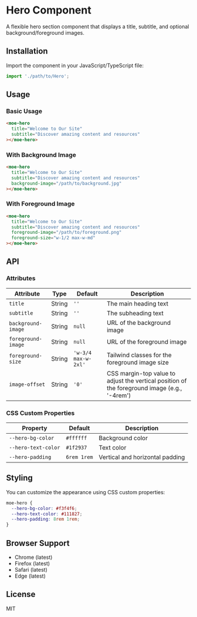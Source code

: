 # Hero Component

A flexible hero section component that displays a title, subtitle, and optional background/foreground images.

## Installation

Import the component in your JavaScript/TypeScript file:

```typescript
import './path/to/Hero';
```

## Usage

### Basic Usage

```html
<moe-hero
  title="Welcome to Our Site"
  subtitle="Discover amazing content and resources"
></moe-hero>
```

### With Background Image

```html
<moe-hero
  title="Welcome to Our Site"
  subtitle="Discover amazing content and resources"
  background-image="/path/to/background.jpg"
></moe-hero>
```

### With Foreground Image

```html
<moe-hero
  title="Welcome to Our Site"
  subtitle="Discover amazing content and resources"
  foreground-image="/path/to/foreground.png"
  foreground-size="w-1/2 max-w-md"
></moe-hero>
```

## API

### Attributes

| Attribute | Type | Default | Description |
|-----------|------|---------|-------------|
| `title` | String | `''` | The main heading text |
| `subtitle` | String | `''` | The subheading text |
| `background-image` | String | `null` | URL of the background image |
| `foreground-image` | String | `null` | URL of the foreground image |
| `foreground-size` | String | `'w-3/4 max-w-2xl'` | Tailwind classes for the foreground image size |
| `image-offset` | String | `'0'` | CSS margin-top value to adjust the vertical position of the foreground image (e.g., '-4rem') |

### CSS Custom Properties

| Property | Default | Description |
|----------|---------|-------------|
| `--hero-bg-color` | `#ffffff` | Background color |
| `--hero-text-color` | `#1f2937` | Text color |
| `--hero-padding` | `6rem 1rem` | Vertical and horizontal padding |

## Styling

You can customize the appearance using CSS custom properties:

```css
moe-hero {
  --hero-bg-color: #f3f4f6;
  --hero-text-color: #111827;
  --hero-padding: 8rem 1rem;
}
```

## Browser Support

- Chrome (latest)
- Firefox (latest)
- Safari (latest)
- Edge (latest)

## License

MIT
